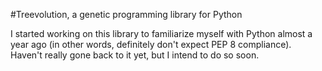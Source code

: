 #Treevolution, a genetic programming library for Python

I started working on this library to familiarize myself with Python almost a year ago (in other words, definitely don't expect PEP 8 compliance). Haven't really gone back to it yet, but I intend to do so soon.

